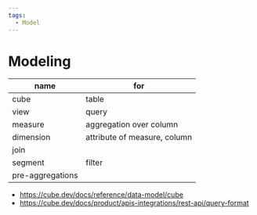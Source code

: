 ```yaml
---
tags:
  - Model
---
```


# Modeling

| name             | for                          |
| ---------------- | ---------------------------- |
| cube             | table                        |
| view             | query                        |
| measure          | aggregation over column      |
| dimension        | attribute of measure, column |
| join             |
| segment          | filter                       |
| pre-aggregations |

- https://cube.dev/docs/reference/data-model/cube
- https://cube.dev/docs/product/apis-integrations/rest-api/query-format


